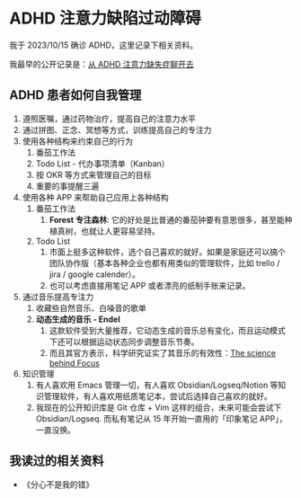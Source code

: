 # ADHD 注意力缺陷过动障碍

我于 2023/10/15 确诊 ADHD，这里记录下相关资料。

我最早的公开记录是：[从 ADHD 注意力缺失症聊开去](https://0xffff.one/d/1643-cong-adhd-zhu-yi-li-que-shi-zheng/)


## ADHD 患者如何自我管理

1. 遵照医嘱，通过药物治疗，提高自己的注意力水平
1. 通过拼图、正念、冥想等方式，训练提高自己的专注力
1. 使用各种结构来约束自己的行为
   1. 番茄工作法
   2. Todo List - 代办事项清单（Kanban）
   3. 按 OKR 等方式来管理自己的目标
   4. 重要的事提醒三遍
1. 使用各种 APP 来帮助自己应用上各种结构
   1. 番茄工作法
      1. **Forest 专注森林**: 它的好处是比普通的番茄钟要有意思很多，甚至能种植真树，也就让人更容易坚持。
   2. Todo List
      1. 市面上挺多这种软件，选个自己喜欢的就好。如果是家庭还可以搞个团队协作版（基本各种企业也都有用类似的管理软件，比如 trello / jira / google calender）。
      1. 也可以考虑直接用笔记 APP 或者漂亮的纸制手账来记录。
1. 通过音乐提高专注力
   1. 收藏些自然音乐、白噪音的歌单
   2. **动态生成的音乐 - Endel**
      1. 这款软件受到大量推荐，它动态生成的音乐总有变化，而且运动模式下还可以根据运动状态同步调整音乐节奏。
      1. 而且其官方表示，科学研究证实了其音乐的有效性：[The science behind Focus](https://endel.io/blog/the-science-behind-focus)
1. 知识管理
   1. 有人喜欢用 Emacs 管理一切，有人喜欢 Obsidian/Logseq/Notion 等知识管理软件，有人喜欢用纸质笔记本，尝试后选择自己喜欢的就好。
   1. 我现在的公开知识库是 Git 仓库 + Vim 这样的组合，未来可能会尝试下 Obsidian/Logseq. 而私有笔记从 15 年开始一直用的「印象笔记 APP」，一直没换。


## 我读过的相关资料

- 《分心不是我的错》


